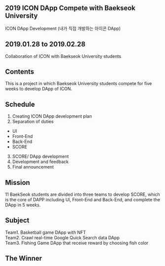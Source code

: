 
## 2019 ICON DApp Compete with Baekseok University
ICON DApp Development (내가 직접 개발하는 아이콘 DApp)


## 2019.01.28 to 2019.02.28
Collaboration of ICON with Baekseok University students <br>


## Contents
This is a project in which Baekseok University students compete for five weeks to develop DApp of ICON. <br>

## Schedule 
1. Creating ICON DApp development plan <br>
2. Separation of duties <br> 
  - UI 
  - Front-End 
  - Back-End 
  - SCORE
3. SCORE/ DApp development<br> 
4. Development and feedback<br> 
5. Final announcement<br>

## Mission 
11 BaekSeok students are divided into three teams to develop SCORE, which is the core of DAPP including UI, Front-End and Back-End, and complete the DApp in 5 weeks.<br>

## Subject 
Team1. Basketball game DApp with NFT <br>
Team2. Crawl real-time Google Quick Search data DApp <br> 
Team3. Fishing Game DApp that receive reward by choosing fish color <br>

## The Winner 

